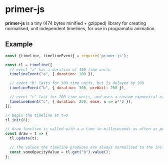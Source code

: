 # primer-js

**primer-js** is a tiny (474 bytes minified + gzipped) library for creating normalised, unit independent timelines, for use in programatic animation.

## Example

```javascript
const {timeline, timelineEvent} = require('primer-js');

const tl = timeline([
  // event "a" has a duration of 100 time units
  timelineEvent("a", { duration: 100 }),

  // event "b" lasts for 300 time units, but is delayed by 200
  timelineEvent("b", { duration: 300, preWait: 200 }),

  // event "c" last for 200 time units, and uses a custom expoential easing function
  timelineEvent("c", { duration: 200, ease: x => x**2 }),
]);

// Begin the timeline at t=0
tl.init(0);

// draw function is called with a a time in milleseconds as often as possible
const draw = t => {
  tl.update(t);

  // The values the timeline produces are always normalised to the inclusive range [0, 1]
  const someOpacityValue = tl.get("b").value();
};
```
